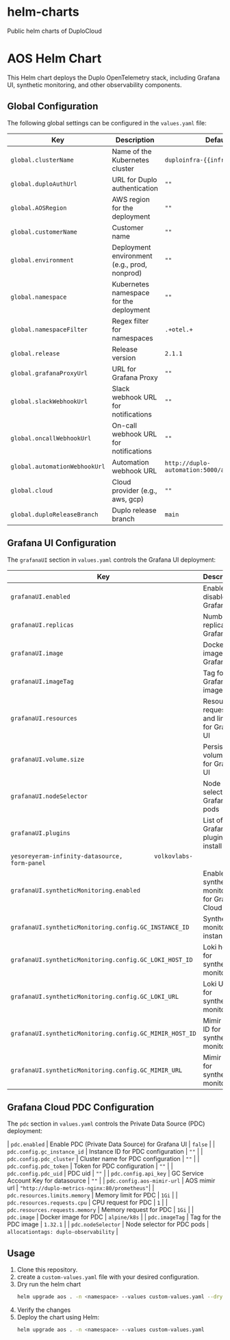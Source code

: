 # helm-charts
Public helm charts of DuploCloud

# AOS Helm Chart

This Helm chart deploys the Duplo OpenTelemetry stack, including Grafana UI, synthetic monitoring, and other observability components.

## Global Configuration

The following global settings can be configured in the `values.yaml` file:

| Key                          | Description                                  | Default Value                                       |
|------------------------------|----------------------------------------------|-----------------------------------------------------|
| `global.clusterName`         | Name of the Kubernetes cluster               | `duploinfra-{{infraName}}`                          |
| `global.duploAuthUrl`        | URL for Duplo authentication                 | `""`                                                |
| `global.AOSRegion`           | AWS region for the deployment                | `""`                                                |
| `global.customerName`        | Customer name                                | `""`                                                |
| `global.environment`         | Deployment environment (e.g., prod, nonprod) | `""`                                                |
| `global.namespace`           | Kubernetes namespace for the deployment      | `""`                                                |
| `global.namespaceFilter`     | Regex filter for namespaces                  | `.+otel.+`                                          |
| `global.release`             | Release version                              | `2.1.1`                                             |
| `global.grafanaProxyUrl`     | URL for Grafana Proxy                        | `""`                                                |
| `global.slackWebhookUrl`     | Slack webhook URL for notifications          | `""`                                                |
| `global.oncallWebhookUrl`    | On-call webhook URL for notifications        | `""`                                                |
| `global.automationWebhookUrl`| Automation webhook URL                       | `http://duplo-automation:5000/alertmanager/webhook` |
| `global.cloud`               | Cloud provider (e.g., aws, gcp)              |`""`                                                 |
| `global.duploReleaseBranch`  | Duplo release branch                         | `main`                                              |


## Grafana UI Configuration

The `grafanaUI` section in `values.yaml` controls the Grafana UI deployment:

| Key                                                     | Description                                      | Default Value                         |
|---------------------------------------------------------|--------------------------------------------------|---------------------------------------|
| `grafanaUI.enabled`                                     | Enable or disable Grafana UI                     | `true`                                |
| `grafanaUI.replicas`                                    | Number of replicas for Grafana UI                | `1`                                   |
| `grafanaUI.image`                                       | Docker image for Grafana UI                      | `duplocloud/otel-dashboards`          |
| `grafanaUI.imageTag`                                    | Tag for the Grafana UI image                     | `""`                                  |
| `grafanaUI.resources`                                   | Resource requests and limits for Grafana UI      | CPU: `100m`, Memory: `512Mi`          |
| `grafanaUI.volume.size`                                 | Persistent volume size for Grafana UI            | `10Gi`                                |
| `grafanaUI.nodeSelector`                                | Node selector for Grafana UI pods                | `allocationtags: duplo-observability` |
| `grafanaUI.plugins`                                     | List of Grafana plugins to install               | `grafana-exploretraces-app,`
                                                                                                               `yesoreyeram-infinity-datasource,         volkovlabs-form-panel`                |
| `grafanaUI.syntheticMonitoring.enabled`                 | Enable synthetic monitoring for Grafana Cloud    | `false`                               |
| `grafanaUI.syntheticMonitoring.config.GC_INSTANCE_ID`   | Synthetic monitoring instance ID                 | `""`                                  |
| `grafanaUI.syntheticMonitoring.config.GC_LOKI_HOST_ID`  | Loki host ID for synthetic monitoring            | `""`                                  |
| `grafanaUI.syntheticMonitoring.config.GC_LOKI_URL`      | Loki URL for synthetic monitoring                | `""`                                  |
| `grafanaUI.syntheticMonitoring.config.GC_MIMIR_HOST_ID` | Mimir host ID for synthetic monitoring           | `""`                                  |
| `grafanaUI.syntheticMonitoring.config.GC_MIMIR_URL`     | Mimir URL for synthetic monitoring               | `""`                                  |

## Grafana Cloud PDC Configuration

The `pdc` section in `values.yaml` controls the Private Data Source (PDC) deployment:

| `pdc.enabled`                                 | Enable PDC (Private Data Source) for Grafana UI  | `false`                                     |
| `pdc.config.gc_instance_id`                   | Instance ID for PDC configuration                | `""`                                        |
| `pdc.config.pdc_cluster`                      | Cluster name for PDC configuration               | `""`                                        |
| `pdc.config.pdc_token`                        | Token for PDC configuration                      | `""`                                        |
| `pdc.config.pdc_uid`                          | PDC uid                                          | `""`                                        |
| `pdc.config.api_key`                          | GC Service Account Key for datasource            | `""`                                        |
| `pdc.config.aos-mimir-url`                    | AOS mimir url                                    | `"http://duplo-metrics-nginx:80/prometheus"`|
| `pdc.resources.limits.memory`                 | Memory limit for PDC                             | `1Gi`                                       |
| `pdc.resources.requests.cpu`                  | CPU request for PDC                              | `1`                                         |
| `pdc.resources.requests.memory`               | Memory request for PDC                           | `1Gi`                                       |
| `pdc.image`                                   | Docker image for PDC                             | `alpine/k8s`                                |
| `pdc.imageTag`                                | Tag for the PDC image                            | `1.32.1`                                    |
| `pdc.nodeSelector`                            | Node selector for PDC pods                       | `allocationtags: duplo-observability`       |


## Usage

1. Clone this repository.
2. create a `custom-values.yaml` file with your desired configuration.
3. Dry run the helm chart
   ```sh
   helm upgrade aos . -n <namespace> --values custom-values.yaml --dry-run --debug
4. Verify the changes
5. Deploy the chart using Helm:
   ```sh
   helm upgrade aos . -n <namespace> --values custom-values.yaml